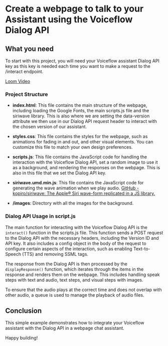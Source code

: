 # Create a webpage to talk to your Assistant using the Voiceflow Dialog API

## What you need

To start with this project, you will need your Voiceflow assistant Dialog API key as this key is needed each time you want to make a request to the /interact endpoint.

[Loom Video](https://www.loom.com/share/3a5ae6073e674c6fbcafb81bf39e4b30)

### Project Structure

- **index.html**: This file contains the main structure of the webpage, including loading the Google Fonts, the main scripts.js file and the siriwave library.
This is also where we are setting the data-version attribute we then use in our Dialog API request header to interact with the chosen version of our assistant.

- **styles.css**: This file contains the styles for the webpage, such as animations for fading in and out, and other visual elements. You can customize this file to match your own design preferences.

- **scripts.js**: This file contains the JavaScript code for handling the interaction with the Voiceflow Dialog API, set a random image to use it as a background, and rendering the responses on the webpage. This is also in this file that we set the Dialog API key.

- **siriwave.umd.min.js**: This file contains the JavaScript code for generating the wave animation when we play audio.
[GitHub - kopiro/siriwave: The Apple® Siri wave-form replicated in a JS library.](https://github.com/kopiro/siriwave)

- **/images**: Directory with all the images for the background.


### Dialog API Usage in script.js

The main function for interacting with the Voiceflow Dialog API is the `interact()` function in the scripts.js file. This function sends a POST request to the Dialog API with the necessary headers, including the Version ID and API key. It also includes a config object in the body of the request to configure certain aspects of the interaction, such as enabling Text-to-Speech (TTS) and removing SSML tags.

The response from the Dialog API is then processed by the `displayResponse()` function, which iterates through the items in the response and renders them on the webpage. This includes handling speak steps with text and audio, text steps, and visual steps with images.

To ensure that the audio plays at the correct time and does not overlap with other audio, a queue is used to manage the playback of audio files.

## Conclusion

This simple example demonstrates how to integrate your Voiceflow assistant with the Dialog API in a webpage chat assistant.

Happy building!
